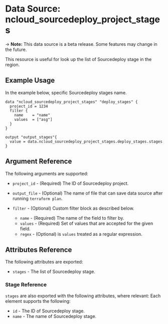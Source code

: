 # Data Source: ncloud_sourcedeploy_project_stages

-> **Note:** This data source is a beta release. Some features may change in the future.

This resource is useful for look up the list of Sourcedeploy stage in the region.

## Example Usage

In the example below, specific Sourcedeploy stages name.

```hcl
data "ncloud_sourcedeploy_project_stages" "deploy_stages" {
  project_id = 1234
  filter {
    name    = "name"
    values  = ["asg"]
  }
}

output "output_stages"{
  value = data.ncloud_sourcedeploy_project_stages.deploy_stages.stages
}
```

## Argument Reference

The following arguments are supported:

* `project_id` - (Required) The ID of Sourcedeploy project.

* `output_file` - (Optional) The name of file that can save data source after running `terraform plan`.
* `filter` - (Optional) Custom filter block as described below.
    * `name` - (Required) The name of the field to filter by.
    * `values` - (Required) Set of values that are accepted for the given field.
    * `regex` - (Optional) is `values` treated as a regular expression.

## Attributes Reference

The following attributes are exported:

* `stages` - The list of Sourcedeploy stage.

### Stage Reference

`stages` are also exported with the following attributes, where relevant: Each element supports the following:

* `id` - The ID of Sourcedeploy stage.
* `name` - The name of Sourcedeploy stage.
